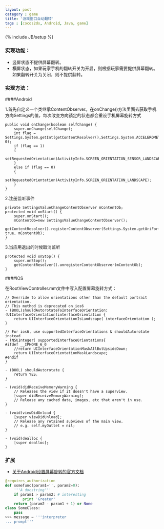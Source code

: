 ```yaml
---
layout: post
category : game
title: '游戏窗口自动翻转'
tags : [cocos2dx, Android, Java, game]
---
```

{% include JB/setup %}

### 实现功能：

* 竖屏状态不提供屏幕翻转。
* 横屏状态，如果玩家手机的翻转开关为开启，则根据玩家需要提供屏幕翻转。如果翻转开关为关闭，则不提供翻转。

### 实现方法：

####Android

1.首先自定义一个类继承ContentObserver。在onChange()方法里面去获取手机方向Settings的值，每次改变方向锁定的状态都会重设手机屏幕旋转方式

<!--more-->

	public void onChange(boolean selfChange) {
		super.onChange(selfChange);
		int flag = Settings.System.getInt(getContentResolver(),Settings.System.ACCELEROMETER_ROTATION, 0);
		if (flag == 1)
		{
			setRequestedOrientation(ActivityInfo.SCREEN_ORIENTATION_SENSOR_LANDSCAPE);
		}
		else if (flag == 0)
		{
			setRequestedOrientation(ActivityInfo.SCREEN_ORIENTATION_LANDSCAPE);
		}
	}

	
2.注册监听事件

	private SettingsValueChangeContentObserver mContentOb;
	protected void onStart() {
		super.onStart();
		mContentOb=new SettingsValueChangeContentObserver();
		getContentResolver().registerContentObserver(Settings.System.getUriFor(Settings.System.ACCELEROMETER_ROTATION), true, mContentOb);
	}


3.当应用退出的时候取消监听

	protected void onStop() {
		super.onStop();
		getContentResolver().unregisterContentObserver(mContentOb);
	}

####IOS

在RootViewController.mm文件中写入配置屏幕旋转方式：

	// Override to allow orientations other than the default portrait orientation.
	// This method is deprecated on ios6
	- (BOOL)shouldAutorotateToInterfaceOrientation:(UIInterfaceOrientation)interfaceOrientation {
	    return UIInterfaceOrientationIsLandscape( interfaceOrientation );
	}

	// For ios6, use supportedInterfaceOrientations & shouldAutorotate instead
	- (NSUInteger) supportedInterfaceOrientations{
	#ifdef __IPHONE_6_0
	    //return UIInterfaceOrientationMaskAllButUpsideDown;
	    return UIInterfaceOrientationMaskLandscape;
	#endif
	}

	- (BOOL) shouldAutorotate {
	    return YES;
	}

	- (void)didReceiveMemoryWarning {
	    // Releases the view if it doesn't have a superview.
	    [super didReceiveMemoryWarning];
	    // Release any cached data, images, etc that aren't in use.
	}

	- (void)viewDidUnload {
	    [super viewDidUnload];
	    // Release any retained subviews of the main view.
	    // e.g. self.myOutlet = nil;
	}

	- (void)dealloc {
	    [super dealloc];
	}


### 扩展

- [关于Android设置屏幕旋转的官方文档](http://developer.android.com/reference/android/content/pm/ActivityInfo.html#SCREEN_ORIENTATION_SENSOR)

``` python
@requires_authorization
def somefunc(param1='', param2=0):
    '''A docstring'''
    if param1 > param2: # interesting
        print 'Greater'
    return (param2 - param1 + 1) or None
class SomeClass:
    pass
>>> message = '''interpreter
... prompt'''
```
